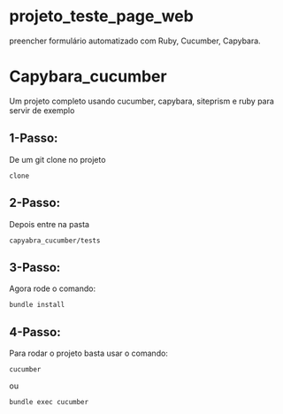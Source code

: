 # projeto_teste_page_web
preencher formulário automatizado com Ruby, Cucumber, Capybara.
# Capybara_cucumber

Um projeto completo usando cucumber, capybara, siteprism e ruby para servir de exemplo

## 1-Passo:

De um git clone no projeto

```
clone
```

## 2-Passo:

Depois entre na pasta

```
capyabra_cucumber/tests
```

## 3-Passo:

Agora rode o comando:

```
bundle install
```

## 4-Passo:

Para rodar o projeto basta usar o comando:

```
cucumber
```

ou

```
bundle exec cucumber
